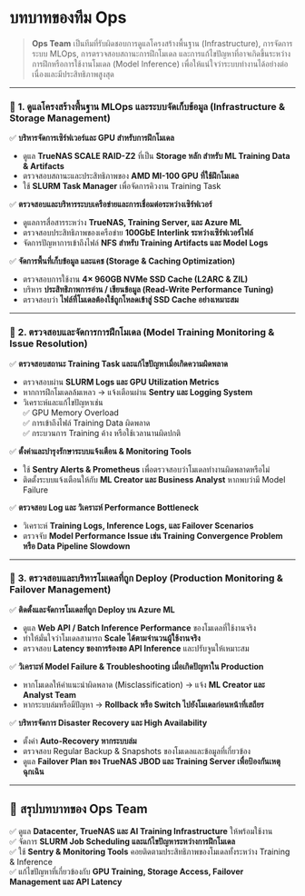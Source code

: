 # บทบาทของทีม Ops

> **Ops Team** เป็นทีมที่รับผิดชอบการดูแลโครงสร้างพื้นฐาน (Infrastructure), การจัดการระบบ MLOps, การตรวจสอบสถานะการฝึกโมเดล และการแก้ไขปัญหาที่อาจเกิดขึ้นระหว่างการฝึกหรือการใช้งานโมเดล (Model Inference) เพื่อให้แน่ใจว่าระบบทำงานได้อย่างต่อเนื่องและมีประสิทธิภาพสูงสุด

***

### 🔹 **1. ดูแลโครงสร้างพื้นฐาน MLOps และระบบจัดเก็บข้อมูล (Infrastructure & Storage Management)**

✅ **บริหารจัดการเซิร์ฟเวอร์และ GPU สำหรับการฝึกโมเดล**

* ดูแล **TrueNAS SCALE RAID-Z2** ที่เป็น **Storage หลัก สำหรับ ML Training Data & Artifacts**
* ตรวจสอบสถานะและประสิทธิภาพของ **AMD MI-100 GPU ที่ใช้ฝึกโมเดล**
* ใช้ **SLURM Task Manager** เพื่อจัดการคิวงาน Training Task

✅ **ตรวจสอบและบริหารระบบเครือข่ายและการเชื่อมต่อระหว่างเซิร์ฟเวอร์**

* ดูแลการสื่อสารระหว่าง **TrueNAS, Training Server, และ Azure ML**
* ตรวจสอบประสิทธิภาพของเครือข่าย **100GbE Interlink ระหว่างเซิร์ฟเวอร์ไฟล์**
* จัดการปัญหาการเข้าถึงไฟล์ **NFS สำหรับ Training Artifacts และ Model Logs**

✅ **จัดการพื้นที่เก็บข้อมูล และแคช (Storage & Caching Optimization)**

* ตรวจสอบการใช้งาน **4× 960GB NVMe SSD Cache (L2ARC & ZIL)**
* บริหาร **ประสิทธิภาพการอ่าน / เขียนข้อมูล (Read-Write Performance Tuning)**
* ตรวจสอบว่า **ไฟล์ที่โมเดลต้องใช้ถูกโหลดเข้าสู่ SSD Cache อย่างเหมาะสม**

***

### 🔹 **2. ตรวจสอบและจัดการการฝึกโมเดล (Model Training Monitoring & Issue Resolution)**

✅ **ตรวจสอบสถานะ Training Task และแก้ไขปัญหาเมื่อเกิดความผิดพลาด**

* ตรวจสอบผ่าน **SLURM Logs และ GPU Utilization Metrics**
* หากการฝึกโมเดลล้มเหลว → แจ้งเตือนผ่าน **Sentry และ Logging System**
* วิเคราะห์และแก้ไขปัญหาเช่น\
  ✅ GPU Memory Overload\
  ✅ การเข้าถึงไฟล์ Training Data ผิดพลาด\
  ✅ กระบวนการ Training ค้าง หรือใช้เวลานานผิดปกติ

✅ **ตั้งค่าและบำรุงรักษาระบบแจ้งเตือน & Monitoring Tools**

* ใช้ **Sentry Alerts & Prometheus** เพื่อตรวจสอบว่าโมเดลทำงานผิดพลาดหรือไม่
* ติดตั้งระบบแจ้งเตือนให้กับ **ML Creator และ Business Analyst** หากพบว่ามี Model Failure

✅ **ตรวจสอบ Log และ วิเคราะห์ Performance Bottleneck**

* วิเคราะห์ **Training Logs, Inference Logs, และ Failover Scenarios**
* ตรวจจับ **Model Performance Issue เช่น Training Convergence Problem หรือ Data Pipeline Slowdown**

***

### 🔹 **3. ตรวจสอบและบริหารโมเดลที่ถูก Deploy (Production Monitoring & Failover Management)**

✅ **ติดตั้งและจัดการโมเดลที่ถูก Deploy บน Azure ML**

* ดูแล **Web API / Batch Inference Performance** ของโมเดลที่ใช้งานจริง
* ทำให้มั่นใจว่าโมเดลสามารถ **Scale ได้ตามจำนวนผู้ใช้งานจริง**
* ตรวจสอบ **Latency ของการร้องขอ API Inference** และปรับจูนให้เหมาะสม

✅ **วิเคราะห์ Model Failure & Troubleshooting เมื่อเกิดปัญหาใน Production**

* หากโมเดลให้คำแนะนำผิดพลาด (Misclassification) → แจ้ง **ML Creator และ Analyst Team**
* หากระบบล่มหรือมีปัญหา → **Rollback หรือ Switch ไปยังโมเดลก่อนหน้าที่เสถียร**

✅ **บริหารจัดการ Disaster Recovery และ High Availability**

* ตั้งค่า **Auto-Recovery หากระบบล่ม**
* ตรวจสอบ Regular Backup & Snapshots ของโมเดลและข้อมูลที่เกี่ยวข้อง
* ดูแล **Failover Plan ของ TrueNAS JBOD และ Training Server เพื่อป้องกันเหตุฉุกเฉิน**

***

## 🎯 **สรุปบทบาทของ Ops Team**

✅ ดูแล **Datacenter, TrueNAS และ AI Training Infrastructure** ให้พร้อมใช้งาน\
✅ จัดการ **SLURM Job Scheduling และแก้ไขปัญหาระหว่างการฝึกโมเดล**\
✅ ใช้ **Sentry & Monitoring Tools** คอยติดตามประสิทธิภาพของโมเดลทั้งระหว่าง Training & Inference\
✅ แก้ไขปัญหาที่เกี่ยวข้องกับ **GPU Training, Storage Access, Failover Management และ API Latency**
